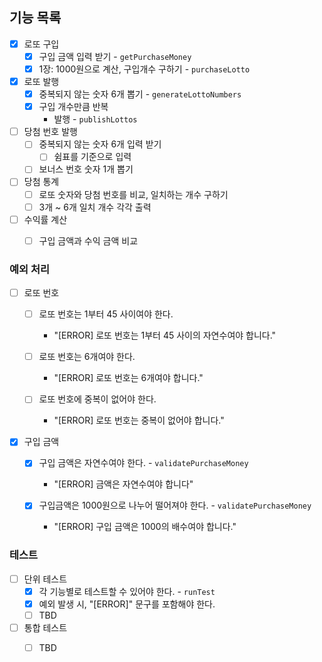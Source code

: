 ## 기능 목록

- [x] 로또 구입
  - [x] 구입 금액 입력 받기 - `getPurchaseMoney`
  - [x] 1장: 1000원으로 계산, 구입개수 구하기 - `purchaseLotto`
- [x] 로또 발행
  - [x] 중복되지 않는 숫자 6개 뽑기 - `generateLottoNumbers`
  - [x] 구입 개수만큼 반복
    - 발행 - `publishLottos`
- [ ] 당첨 번호 발행
  - [ ] 중복되지 않는 숫자 6개 입력 받기
    - [ ] 쉼표를 기준으로 입력
  - [ ] 보너스 번호 숫자 1개 뽑기
- [ ] 당첨 통계
  - [ ] 로또 숫자와 당첨 번호를 비교, 일치하는 개수 구하기
  - [ ] 3개 ~ 6개 일치 개수 각각 출력
- [ ] 수익률 계산
  - [ ] 구입 금액과 수익 금액 비교



### 예외 처리

- [ ] 로또 번호

  - [ ] 로또 번호는 1부터 45 사이여야 한다.
    - "[ERROR] 로또 번호는 1부터 45 사이의 자연수여야 합니다."
  - [ ] 로또 번호는 6개여야 한다.
    - "[ERROR] 로또 번호는 6개여야 합니다."

  - [ ] 로또 번호에 중복이 없어야 한다.

    - "[ERROR] 로또 번호는 중복이 없어야 합니다."

    

- [x] 구입 금액

  - [x] 구입 금액은 자연수여야 한다. - `validatePurchaseMoney`
    - "[ERROR] 금액은 자연수여야 합니다"

  - [x] 구입금액은 1000원으로 나누어 떨어져야 한다. - `validatePurchaseMoney`
    - "[ERROR] 구입 금액은 1000의 배수여야 합니다."



### 테스트

- [ ] 단위 테스트
  - [x] 각 기능별로 테스트할 수 있어야 한다. - `runTest`
  - [x] 예외 발생 시, "[ERROR]" 문구를 포함해야 한다.
  - [ ] TBD

- [ ] 통합 테스트
  - [ ] TBD



